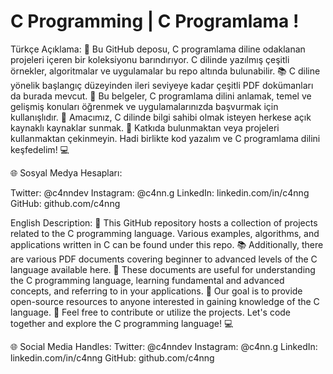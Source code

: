 # C Programming | C Programlama !

Türkçe Açıklama:
🚀 Bu GitHub deposu, C programlama diline odaklanan projeleri içeren bir koleksiyonu barındırıyor. C dilinde yazılmış çeşitli örnekler, algoritmalar ve uygulamalar bu repo altında bulunabilir. 📚 C diline yönelik başlangıç düzeyinden ileri seviyeye kadar çeşitli PDF dokümanları da burada mevcut. 📖 Bu belgeler, C programlama dilini anlamak, temel ve gelişmiş konuları öğrenmek ve uygulamalarınızda başvurmak için kullanışlıdır. 🎯 Amacımız, C dilinde bilgi sahibi olmak isteyen herkese açık kaynaklı kaynaklar sunmak. 🤝 Katkıda bulunmaktan veya projeleri kullanmaktan çekinmeyin. Hadi birlikte kod yazalım ve C programlama dilini keşfedelim! 💻

🌐 Sosyal Medya Hesapları:

Twitter: @c4nndev
Instagram: @c4nn.g
LinkedIn: linkedin.com/in/c4nng
GitHub: github.com/c4nng

English Description:
🚀 This GitHub repository hosts a collection of projects related to the C programming language. Various examples, algorithms, and applications written in C can be found under this repo. 📚 Additionally, there are various PDF documents covering beginner to advanced levels of the C language available here. 📖 These documents are useful for understanding the C programming language, learning fundamental and advanced concepts, and referring to in your applications. 🎯 Our goal is to provide open-source resources to anyone interested in gaining knowledge of the C language. 🤝 Feel free to contribute or utilize the projects. Let's code together and explore the C programming language! 💻

🌐 Social Media Handles:
Twitter: @c4nndev
Instagram: @c4nn.g
LinkedIn: linkedin.com/in/c4nng
GitHub: github.com/c4nng

